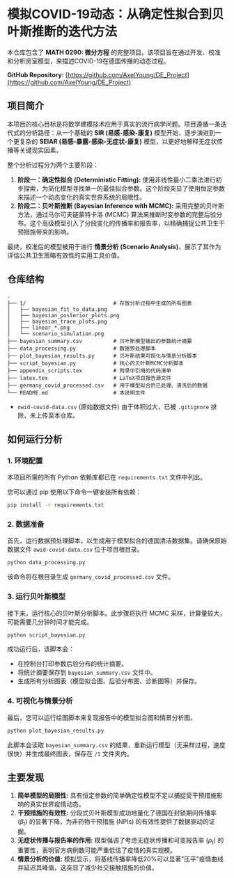 # 模拟COVID-19动态：从确定性拟合到贝叶斯推断的迭代方法

本仓库包含了 **MATH 0290: 微分方程** 的完整项目。该项目旨在通过开发、校准和分析房室模型，来描述COVID-19在德国传播的动态过程。

**GitHub Repository:** [https://github.com/AxelYoung/DE_Project](https://github.com/AxelYoung/DE_Project)

## 项目简介

本项目的核心目标是将数学建模技术应用于真实的流行病学问题。项目遵循一条迭代式的分析路径：从一个基础的 **SIR (易感-感染-康复)** 模型开始，逐步演进到一个更复杂的 **SEIAR (易感-暴露-感染-无症状-康复)** 模型，以更好地解释无症状传播等关键现实因素。

整个分析过程分为两个主要阶段：
1.  **阶段一：确定性拟合 (Deterministic Fitting):** 使用非线性最小二乘法进行初步探索，为简化模型寻找单一的最佳拟合参数。这个阶段突显了使用恒定参数来描述一个动态变化的真实世界系统的局限性。
2.  **阶段二：贝叶斯推断 (Bayesian Inference with MCMC):** 采用完整的贝叶斯方法，通过马尔可夫链蒙特卡洛 (MCMC) 算法来推断时变参数的完整后验分布。这个高级模型引入了分段变化的传播率和报告率，以精确捕捉公共卫生干预措施带来的影响。

最终，校准后的模型被用于进行 **情景分析 (Scenario Analysis)**，展示了其作为评估公共卫生策略有效性的实用工具价值。

## 仓库结构

```
.
├── 1/                            # 存放分析过程中生成的所有图表
│   ├── bayesian_fit_to_data.png
│   ├── bayesian_posterior_plots.png
│   ├── bayesian_trace_plots.png
│   ├── linear_*.png
│   └── scenario_simulation.png
├── bayesian_summary.csv          # 贝叶斯模型输出的参数统计摘要
├── data_processing.py            # 数据预处理脚本
├── plot_bayesian_results.py      # 贝叶斯结果可视化与情景分析脚本
├── script_bayesian.py            # 核心的贝叶斯MCMC分析脚本
├── appendix_scripts.tex          # 附录中引用的代码清单
├── latex.tex                     # LaTeX项目报告源文件
├── germany_covid_processed.csv   # 用于模型拟合的已处理、清洗后的数据
└── README.md                     # 本说明文件
```
*   `owid-covid-data.csv` (原始数据文件) 由于体积过大，已被 `.gitignore` 排除，未上传至本仓库。

## 如何运行分析

### 1. 环境配置

本项目所需的所有 Python 依赖库都已在 `requirements.txt` 文件中列出。

您可以通过 pip 使用以下命令一键安装所有依赖：
```bash
pip install -r requirements.txt
```

### 2. 数据准备

首先，运行数据预处理脚本，以生成用于模型拟合的德国清洁数据集。请确保原始数据文件 `owid-covid-data.csv` 位于项目根目录。

```bash
python data_processing.py
```
该命令将在根目录生成 `germany_covid_processed.csv` 文件。

### 3. 运行贝叶斯模型

接下来，运行核心的贝叶斯分析脚本。此步骤将执行 MCMC 采样，计算量较大，可能需要几分钟时间才能完成。

```bash
python script_bayesian.py
```
成功运行后，该脚本会：
*   在控制台打印参数后验分布的统计摘要。
*   将统计摘要保存到 `bayesian_summary.csv` 文件中。
*   生成所有分析图表（模型拟合图、后验分布图、诊断图等）并保存。

### 4. 可视化与情景分析

最后，您可以运行绘图脚本来复现报告中的模型拟合图和情景分析图。

```bash
python plot_bayesian_results.py
```
此脚本会读取 `bayesian_summary.csv` 的结果，重新运行模型（无采样过程，速度很快）并生成最终图表，保存在 `/1` 文件夹内。

## 主要发现

1.  **简单模型的局限性:** 具有恒定参数的简单确定性模型不足以捕捉受干预措施影响的真实世界疫情动态。
2.  **干预措施的有效性:** 分段式贝叶斯模型成功地量化了德国在封锁期间传播率 ($\beta_t$) 的显著下降，为非药物干预措施 (NPIs) 的有效性提供了数据驱动的证据。
3.  **无症状传播与报告率的作用:** 模型强调了考虑无症状传播和可变报告率 ($\rho_t$) 的重要性，表明官方病例数可能严重低估了疫情的真实规模。
4.  **情景分析的价值:** 模拟显示，将基线传播率降低20%可以显著"压平"疫情曲线并延迟其峰值，这突显了减少社交接触措施的价值。
